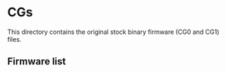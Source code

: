 CGs
===

This directory contains the original stock binary firmware (CG0 and CG1) files.

## Firmware list


